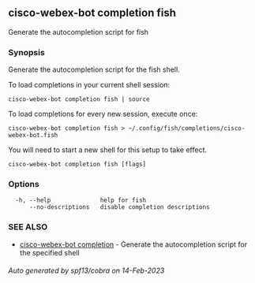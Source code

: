 ## cisco-webex-bot completion fish

Generate the autocompletion script for fish

### Synopsis

Generate the autocompletion script for the fish shell.

To load completions in your current shell session:

	cisco-webex-bot completion fish | source

To load completions for every new session, execute once:

	cisco-webex-bot completion fish > ~/.config/fish/completions/cisco-webex-bot.fish

You will need to start a new shell for this setup to take effect.


```
cisco-webex-bot completion fish [flags]
```

### Options

```
  -h, --help              help for fish
      --no-descriptions   disable completion descriptions
```

### SEE ALSO

* [cisco-webex-bot completion](cisco-webex-bot_completion.md)	 - Generate the autocompletion script for the specified shell

###### Auto generated by spf13/cobra on 14-Feb-2023
